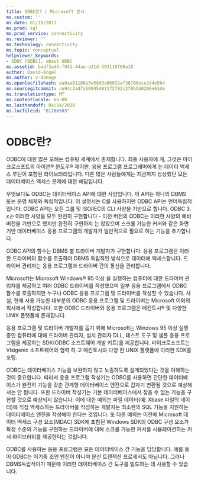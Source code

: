 ```yaml
---
title: ODBC란? | Microsoft 문서
ms.custom: ''
ms.date: 01/19/2017
ms.prod: sql
ms.prod_service: connectivity
ms.reviewer: ''
ms.technology: connectivity
ms.topic: conceptual
helpviewer_keywords:
- ODBC [ODBC], about ODBC
ms.assetid: badf3a45-f941-44ae-a31d-393116f68a18
author: David-Engel
ms.author: v-daenge
ms.openlocfilehash: ea0aa81188e5e58d3a66032af38700ece2d4e5b4
ms.sourcegitcommit: ce94c2ad7a50945481172782c270b5b0206e61de
ms.translationtype: MT
ms.contentlocale: ko-KR
ms.lasthandoff: 04/14/2020
ms.locfileid: "81286503"
---
```

# <a name="what-is-odbc"></a>ODBC란?
ODBC에 대한 많은 오해는 컴퓨팅 세계에서 존재합니다. 최종 사용자에 게, 그것은 마이크로소프트의 아이콘® 윈도우® 제어판. 응용 프로그램 프로그래머에게 는 데이터 액세스 루틴이 포함된 라이브러리입니다. 다른 많은 사람들에게는 지금까지 상상했던 모든 데이터베이스 액세스 문제에 대한 해답입니다.  
  
 무엇보다도 ODBC는 데이터베이스 API에 대한 사양입니다. 이 API는 하나의 DBMS 또는 운영 체제와 독립적입니다. 이 설명서는 C를 사용하지만 ODBC API는 언어독립적입니다. ODBC API는 오픈 그룹 및 ISO/IEC의 CLI 사양을 기반으로 합니다. ODBC 3. *x는* 이러한 사양을 모두 완전히 구현합니다 - 이전 버전의 ODBC는 이러한 사양의 예비 버전을 기반으로 했지만 완전히 구현하지 는 않았으며 스크롤 가능한 커서와 같은 화면 기반 데이터베이스 응용 프로그램의 개발자가 일반적으로 필요로 하는 기능을 추가합니다.  
  
 ODBC API의 함수는 DBMS 별 드라이버 개발자가 구현합니다. 응용 프로그램은 이러한 드라이버의 함수를 호출하여 DBMS 독립적인 방식으로 데이터에 액세스합니다. 드라이버 관리자는 응용 프로그램과 드라이버 간의 통신을 관리합니다.  
  
 Microsoft는 Microsoft Windows® 95 이상 을 실행하는 컴퓨터에 대한 드라이버 관리자를 제공하고 여러 ODBC 드라이버를 작성했으며 일부 응용 프로그램에서 ODBC 함수를 호출하지만 누구나 ODBC 응용 프로그램 및 드라이버를 작성할 수 있습니다. 사실, 현재 사용 가능한 대부분의 ODBC 응용 프로그램 및 드라이버는 Microsoft 이외의 회사에서 작성합니다. 또한 ODBC 드라이버와 응용 프로그램은 매킨토시® 및 다양한 UNIX 플랫폼에 존재합니다.  
  
 응용 프로그램 및 드라이버 개발자를 돕기 위해 Microsoft는 Windows 95 이상 실행 중인 컴퓨터에 대해 드라이버 관리자, 설치 관리자 DLL, 테스트 도구 및 샘플 응용 프로그램을 제공하는 SDK(ODBC 소프트웨어 개발 키트)를 제공합니다. 마이크로소프트는 Visigenic 소프트웨어와 협력 하 고 매킨토시와 다양 한 UNIX 플랫폼에 이러한 SDK를 포팅.  
  
 ODBC는 데이터베이스 기능을 보완하지 않고 노출하도록 설계되었다는 것을 이해하는 것이 중요합니다. 따라서 응용 프로그램 작성기는 ODBC를 사용하면 간단한 데이터베이스가 완전히 기능을 갖춘 관계형 데이터베이스 엔진으로 갑자기 변환될 것으로 예상해서는 안 됩니다. 또한 드라이버 작성기는 기본 데이터베이스에서 찾을 수 없는 기능을 구현할 것으로 예상되지 않습니다. 이에 대한 예외는 파일 데이터(예: Xbase 파일의 데이터)에 직접 액세스하는 드라이버를 작성하는 개발자는 최소한의 SQL 기능을 지원하는 데이터베이스 엔진을 작성해야 한다는 것입니다. 또 다른 예외는 이전에 Microsoft 데이터 액세스 구성 요소(MDAC) SDK에 포함된 Windows SDK의 ODBC 구성 요소가 특정 수준의 기능을 구현하는 드라이버에 대해 스크롤 가능한 커서를 시뮬레이션하는 커서 라이브러리를 제공한다는 것입니다.  
  
 ODBC를 사용하는 응용 프로그램은 모든 데이터베이스 간 기능을 담당합니다. 예를 들어 ODBC는 이기종 조인 엔진이 아니며 분산 트랜잭션 프로세서도 아닙니다. 그러나 DBMS독립적이기 때문에 이러한 데이터베이스 간 도구를 빌드하는 데 사용할 수 있습니다.
